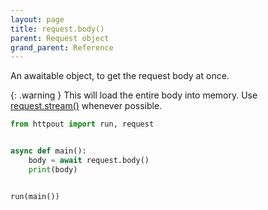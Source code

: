 ```yaml
---
layout: page
title: request.body()
parent: Request object
grand_parent: Reference
---
```


An awaitable object, to get the request body at once.

{: .warning }
This will load the entire body into memory. Use [request.stream()](/reference/request/stream.md) whenever possible.

```python
from httpout import run, request


async def main():
    body = await request.body()
    print(body)


run(main())
```

